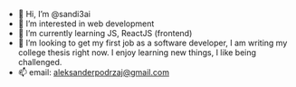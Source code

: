 - 👋 Hi, I’m @sandi3ai
- 👀 I’m interested in web development
- 🌱 I’m currently learning JS, ReactJS (frontend)
- 💞️ I’m looking to get my first job as a software developer,
I am writing my college thesis right now.
I enjoy learning new things, I like being challenged.
- 📫 email: aleksanderpodrzaj@gmail.com
